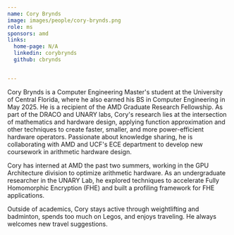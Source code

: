 ```yaml
---
name: Cory Brynds
image: images/people/cory-brynds.png
role: ms
sponsors: amd
links:
  home-page: N/A
  linkedin: corybrynds
  github: cbrynds


---
```


Cory Brynds is a Computer Engineering Master's student at the University of Central Florida, where he also earned his BS in Computer Engineering in May 2025. He is a recipient of the AMD Graduate Research Fellowship. As part of the DRACO and UNARY labs, Cory's research lies at the intersection of mathematics and hardware design, applying function approximation and other techniques to create faster, smaller, and more power-efficient hardware operators. Passionate about knowledge sharing, he is collaborating with AMD and UCF's ECE department to develop new coursework in arithmetic hardware design.

Cory has interned at AMD the past two summers, working in the GPU Architecture division to optimize arithmetic hardware. As an undergraduate researcher in the UNARY Lab, he explored techniques to accelerate Fully Homomorphic Encryption (FHE) and built a profiling framework for FHE applications.

Outside of academics, Cory stays active through weightlifting and badminton, spends too much on Legos, and enjoys traveling. He always welcomes new travel suggestions.
